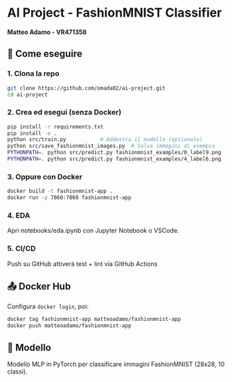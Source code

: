 # AI Project - FashionMNIST Classifier

**Matteo Adamo - VR471358**

## 🚀 Come eseguire

### 1. Clona la repo
```bash
git clone https://github.com/omada02/ai-project.git
cd ai-project
```

### 2. Crea ed esegui (senza Docker)
```bash
pip install -r requirements.txt
pip install -e .
python src/train.py           # Addestra il modello (opzionale)
python src/save_fashionmnist_images.py  # Salva immagini di esempio
PYTHONPATH=. python src/predict.py fashionmnist_examples/0_label9.png
PYTHONPATH=. python src/predict.py fashionmnist_examples/4_label6.png

```

### 3. Oppure con Docker
```bash
docker build -t fashionmnist-app .
docker run -p 7860:7860 fashionmnist-app
```

### 4. EDA
Apri notebooks/eda.ipynb con Jupyter Notebook o VSCode.

### 5. CI/CD
Push su GitHub attiverà test + lint via GitHub Actions

## 📤 Docker Hub
Configura `docker login`, poi:
```bash
docker tag fashionmnist-app matteoadamo/fashionmnist-app
docker push matteoadamo/fashionmnist-app
```

## 🧠 Modello
Modello MLP in PyTorch per classificare immagini FashionMNIST (28x28, 10 classi).
